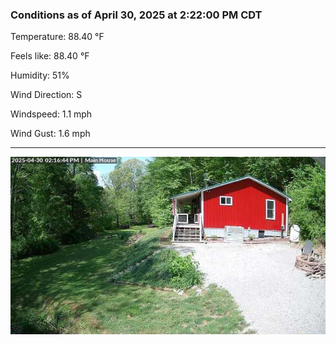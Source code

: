 ### Conditions as of April 30, 2025 at 2:22:00 PM CDT 

Temperature: 88.40 &deg;F

Feels like: 88.40 &deg;F

Humidity: 51%

Wind Direction: S

Windspeed: 1.1 mph

Wind Gust: 1.6 mph

---

<img src="./images/latest.jpeg"/>

